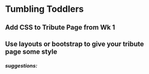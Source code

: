 # Tumbling Toddlers

## Add CSS to Tribute Page from Wk 1

## Use layouts or bootstrap to give your tribute page some style

### _suggestions:_
